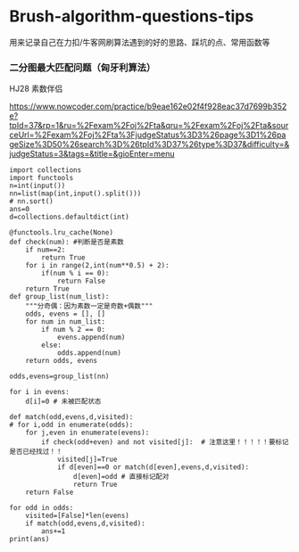 # Brush-algorithm-questions-tips
用来记录自己在力扣/牛客网刷算法遇到的好的思路、踩坑的点、常用函数等


### 二分图最大匹配问题（匈牙利算法）

HJ28 素数伴侣

https://www.nowcoder.com/practice/b9eae162e02f4f928eac37d7699b352e?tpId=37&rp=1&ru=%2Fexam%2Foj%2Fta&qru=%2Fexam%2Foj%2Fta&sourceUrl=%2Fexam%2Foj%2Fta%3FjudgeStatus%3D3%26page%3D1%26pageSize%3D50%26search%3D%26tpId%3D37%26type%3D37&difficulty=&judgeStatus=3&tags=&title=&gioEnter=menu

```
import collections
import functools
n=int(input())
nn=list(map(int,input().split()))
# nn.sort()
ans=0
d=collections.defaultdict(int)

@functools.lru_cache(None)
def check(num): #判断是否是素数
    if num==2:
        return True
    for i in range(2,int(num**0.5) + 2):
        if(num % i == 0):
            return False
    return True
def group_list(num_list):
    """分奇偶：因为素数一定是奇数+偶数"""
    odds, evens = [], []
    for num in num_list:
        if num % 2 == 0:
            evens.append(num)
        else:
            odds.append(num)
    return odds, evens

odds,evens=group_list(nn)

for i in evens:
    d[i]=0 # 未被匹配状态
    
def match(odd,evens,d,visited):
# for i,odd in enumerate(odds):
    for j,even in enumerate(evens):
        if check(odd+even) and not visited[j]:  # 注意这里！！！！！要标记是否已经找过！！
            visited[j]=True
            if d[even]==0 or match(d[even],evens,d,visited):
                d[even]=odd # 直接标记配对
                return True
    return False 

for odd in odds:
    visited=[False]*len(evens)
    if match(odd,evens,d,visited):
        ans+=1
print(ans)
            

```
